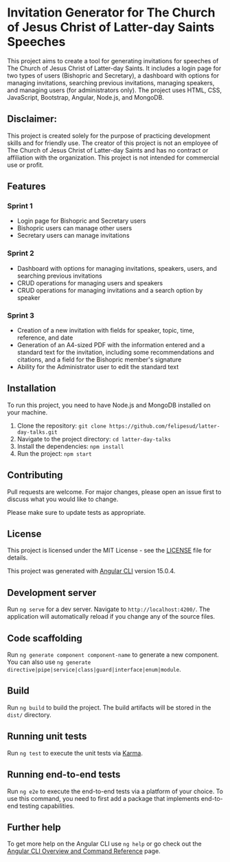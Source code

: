 # Invitation Generator for The Church of Jesus Christ of Latter-day Saints Speeches

This project aims to create a tool for generating invitations for speeches of The Church of Jesus Christ of Latter-day Saints. It includes a login page for two types of users (Bishopric and Secretary), a dashboard with options for managing invitations, searching previous invitations, managing speakers, and managing users (for administrators only). The project uses HTML, CSS, JavaScript, Bootstrap, Angular, Node.js, and MongoDB.

## Disclaimer:

This project is created solely for the purpose of practicing development skills and for friendly use. The creator of this project is not an employee of The Church of Jesus Christ of Latter-day Saints and has no contract or affiliation with the organization. This project is not intended for commercial use or profit.

## Features

### Sprint 1
- Login page for Bishopric and Secretary users
- Bishopric users can manage other users
- Secretary users can manage invitations

### Sprint 2
- Dashboard with options for managing invitations, speakers, users, and searching previous invitations
- CRUD operations for managing users and speakers
- CRUD operations for managing invitations and a search option by speaker

### Sprint 3
- Creation of a new invitation with fields for speaker, topic, time, reference, and date
- Generation of an A4-sized PDF with the information entered and a standard text for the invitation, including some recommendations and citations, and a field for the Bishopric member's signature
- Ability for the Administrator user to edit the standard text

## Installation

To run this project, you need to have Node.js and MongoDB installed on your machine.

1. Clone the repository: `git clone https://github.com/felipesud/latter-day-talks.git`
2. Navigate to the project directory: `cd latter-day-talks`
3. Install the dependencies: `npm install`
4. Run the project: `npm start`

## Contributing

Pull requests are welcome. For major changes, please open an issue first to discuss what you would like to change.

Please make sure to update tests as appropriate.

## License

This project is licensed under the MIT License - see the [LICENSE](https://github.com/felipesud/latter-day-talks/blob/master/LICENSE) file for details.

This project was generated with [Angular CLI](https://github.com/angular/angular-cli) version 15.0.4.

## Development server

Run `ng serve` for a dev server. Navigate to `http://localhost:4200/`. The application will automatically reload if you change any of the source files.

## Code scaffolding

Run `ng generate component component-name` to generate a new component. You can also use `ng generate directive|pipe|service|class|guard|interface|enum|module`.

## Build

Run `ng build` to build the project. The build artifacts will be stored in the `dist/` directory.

## Running unit tests

Run `ng test` to execute the unit tests via [Karma](https://karma-runner.github.io).

## Running end-to-end tests

Run `ng e2e` to execute the end-to-end tests via a platform of your choice. To use this command, you need to first add a package that implements end-to-end testing capabilities.

## Further help

To get more help on the Angular CLI use `ng help` or go check out the [Angular CLI Overview and Command Reference](https://angular.io/cli) page.
